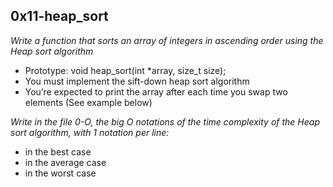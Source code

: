 ## 0x11-heap_sort

*Write a function that sorts an array of integers in ascending order using the Heap sort algorithm*

* Prototype: void heap_sort(int *array, size_t size);
* You must implement the sift-down heap sort algorithm
* You’re expected to print the array after each time you swap two elements (See example below)

*Write in the file 0-O, the big O notations of the time complexity of the Heap sort algorithm, with 1 notation per line:*

* in the best case
* in the average case
* in the worst case
